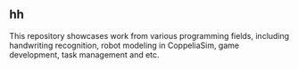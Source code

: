 ## hh

This repository showcases work from various programming fields, including handwriting recognition, robot modeling in CoppeliaSim, game development, task management and etc.
